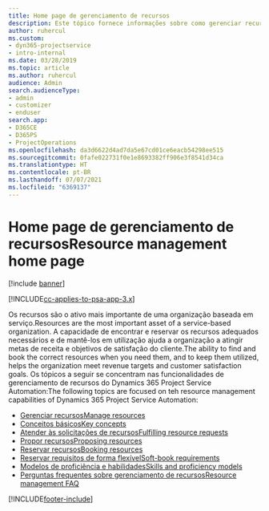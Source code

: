 ```yaml
---
title: Home page de gerenciamento de recursos
description: Este tópico fornece informações sobre como gerenciar recursos.
author: ruhercul
ms.custom:
- dyn365-projectservice
- intro-internal
ms.date: 03/28/2019
ms.topic: article
ms.author: ruhercul
audience: Admin
search.audienceType:
- admin
- customizer
- enduser
search.app:
- D365CE
- D365PS
- ProjectOperations
ms.openlocfilehash: da3d6622d4ad7da5e67cd01ce6eacb54298ee515
ms.sourcegitcommit: 0fafe022731f0e1e8693382ff906e3f8541d34ca
ms.translationtype: HT
ms.contentlocale: pt-BR
ms.lasthandoff: 07/07/2021
ms.locfileid: "6369137"
---
```

# <a name="resource-management-home-page"></a><span data-ttu-id="cb78f-103">Home page de gerenciamento de recursos</span><span class="sxs-lookup"><span data-stu-id="cb78f-103">Resource management home page</span></span>

[!include [banner](../includes/psa-now-project-operations.md)]

[!INCLUDE[cc-applies-to-psa-app-3.x](../includes/cc-applies-to-psa-app-3x.md)]

<span data-ttu-id="cb78f-104">Os recursos são o ativo mais importante de uma organização baseada em serviço.</span><span class="sxs-lookup"><span data-stu-id="cb78f-104">Resources are the most important asset of a service-based organization.</span></span> <span data-ttu-id="cb78f-105">A capacidade de encontrar e reservar os recursos adequados necessários e de mantê-los em utilização ajuda a organização a atingir metas de receita e objetivos de satisfação do cliente.</span><span class="sxs-lookup"><span data-stu-id="cb78f-105">The ability to find and book the correct resources when you need them, and to keep them utilized, helps the organization meet revenue targets and customer satisfaction goals.</span></span> <span data-ttu-id="cb78f-106">Os tópicos a seguir se concentram nas funcionalidades de gerenciamento de recursos do Dynamics 365 Project Service Automation:</span><span class="sxs-lookup"><span data-stu-id="cb78f-106">The following topics are focused on teh resource management capabilities of Dynamics 365 Project Service Automation:</span></span>

- [<span data-ttu-id="cb78f-107">Gerenciar recursos</span><span class="sxs-lookup"><span data-stu-id="cb78f-107">Manage resources</span></span>](manage-resources.md)
- [<span data-ttu-id="cb78f-108">Conceitos básicos</span><span class="sxs-lookup"><span data-stu-id="cb78f-108">Key concepts</span></span>](reports-key-concepts.md)
- [<span data-ttu-id="cb78f-109">Atender às solicitações de recursos</span><span class="sxs-lookup"><span data-stu-id="cb78f-109">Fulfilling resource requests</span></span>](resource-management-fulfill-requests.md)
- [<span data-ttu-id="cb78f-110">Propor recursos</span><span class="sxs-lookup"><span data-stu-id="cb78f-110">Proposing resources</span></span>](resource-management-propose-resources.md)
- [<span data-ttu-id="cb78f-111">Reservar recursos</span><span class="sxs-lookup"><span data-stu-id="cb78f-111">Booking resources</span></span>](resource-management-book-resources-scheduleboard.md)
- [<span data-ttu-id="cb78f-112">Reservar requisitos de forma flexível</span><span class="sxs-lookup"><span data-stu-id="cb78f-112">Soft-book requirements</span></span>](resource-management-softbook-requirements.md)
- [<span data-ttu-id="cb78f-113">Modelos de proficiência e habilidades</span><span class="sxs-lookup"><span data-stu-id="cb78f-113">Skills and proficiency models</span></span>](resource-management-skills-proficiency.md)
- [<span data-ttu-id="cb78f-114">Perguntas frequentes sobre gerenciamento de recursos</span><span class="sxs-lookup"><span data-stu-id="cb78f-114">Resource management FAQ</span></span>](resource-management-faq.md)


[!INCLUDE[footer-include](../includes/footer-banner.md)]
